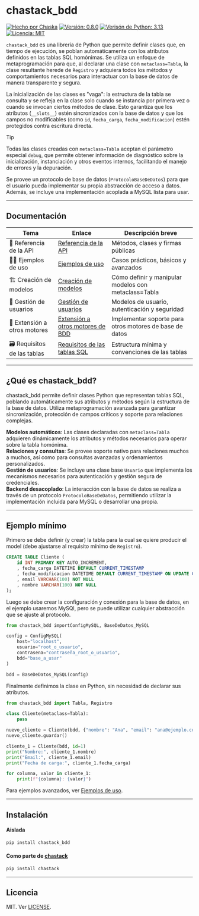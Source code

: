 

# chastack_bdd

[![Hecho por Chaska](https://img.shields.io/badge/hecho_por-Ch'aska-303030.svg)](https://cajadeideas.ar)
[![Versión: 0.8.0](https://img.shields.io/badge/version-v0.7.11-green.svg)](https://github.com/hernanatn/github.com/hernanatn/bdd.py/releases/latest)
[![Verisón de Python: 3.13](https://img.shields.io/badge/Python-3.13-blue?logo=python)](https://www.python.org/downloads/release/python-3130/)
[![Licencia: MIT](https://img.shields.io/badge/Licencia-MIT-lightgrey.svg)](LICENSE)

`chastack_bdd` es una librería de Python que permite definir clases que, en tiempo de ejecución, se poblan automáticamente con los atributos definidos en las tablas SQL homónimas. Se utiliza un enfoque de metaprogramación para que, al declarar una clase con `metaclass=Tabla`, la clase resultante herede de `Registro` y adquiera todos los métodos y comportamientos necesarios para interactuar con la base de datos de manera transparente y segura.

La inicialización de las clases es "vaga": la estructura de la tabla se consulta y se refleja en la clase solo cuando se instancia por primera vez o cuando se invocan ciertos métodos de clase. Esto garantiza que los atributos (`__slots__`) estén sincronizados con la base de datos y que los campos no modificables (como `id`, `fecha_carga`, `fecha_modificacion`) estén protegidos contra escritura directa.

> [!TIP]   
> Todas las clases creadas con `metaclass=Tabla` aceptan el parámetro especial `debug`, que permite obtener información de diagnóstico sobre la inicialización, instanciación y otros eventos internos, facilitando el manejo de errores y la depuración.

Se provee un protocolo de base de datos (`ProtocoloBaseDeDatos`) para que el usuario pueda implementar su propia abstracción de acceso a datos. Además, se incluye una implementación acoplada a MySQL lista para usar.

---

## Documentación

| Tema                        | Enlace                                                                  | Descripción breve                                      |
|-----------------------------|------------------------------------------------------------------------------------|--------------------------------------------------------|
| 📑 Referencia de la API      | [Referencia de la API](./documentacion/referencia.md)                               | Métodos, clases y firmas públicas                      |
| 🧑‍💻 Ejemplos de uso         | [Ejemplos de uso](./documentacion/ejemplos.md)                                     | Casos prácticos, básicos y avanzados                   |
| 🏗️ Creación de modelos       | [Creación de modelos](./documentacion/registro.md)                                 | Cómo definir y manipular modelos con metaclass=Tabla   |
| 👤 Gestión de usuarios       | [Gestión de usuarios](./documentacion/usuario.md)                                  | Modelos de usuario, autenticación y seguridad          |
| 🔌 Extensión a otros motores | [Extensión a otros motores de BDD](./documentacion/protocolo_bdd.md)               | Implementar soporte para otros motores de base de datos|
| 🗃️ Requisitos de las tablas  | [Requisitos de las tablas SQL](./documentacion/requisitos_tablas.md)               | Estructura mínima y convenciones de las tablas         |

---

## ¿Qué es chastack_bdd?

chastack_bdd permite definir clases Python que representan tablas SQL, poblando automáticamente sus atributos y métodos según la estructura de la base de datos. Utiliza metaprogramación avanzada para garantizar sincronización, protección de campos críticos y soporte para relaciones complejas.

**Modelos automáticos**: Las clases declaradas con `metaclass=Tabla` adquieren dinámicamente los atributos y métodos necesarios para operar sobre la tabla homónima.  
**Relaciones y consultas**: Se provee soporte nativo para relaciones muchos a muchos, así como para consultas avanzadas y ordenamientos personalizados.  
**Gestión de usuarios**: Se incluye una clase base `Usuario` que implementa los mecanismos necesarios para autenticación y gestión segura de credenciales.  
**Backend desacoplado**: La interacción con la base de datos se realiza a través de un protocolo `ProtocoloBaseDeDatos`, permitiendo utilizar la implementación incluida para MySQL o desarrollar una propia.

---

## Ejemplo mínimo
Primero se debe definir (y crear) la tabla para la cual se quiere producir el model (debe ajustarse al requisito mínimo de `Registro`).
```sql
CREATE TABLE Cliente (
    id INT PRIMARY KEY AUTO_INCREMENT,
    , fecha_carga DATETIME DEFAULT CURRENT_TIMESTAMP
    , fecha_modificacion DATETIME DEFAULT CURRENT_TIMESTAMP ON UPDATE CURRENT_TIMESTAMP
    , email VARCHAR(100) NOT NULL
    , nombre VARCHAR(100) NOT NULL
);
```
Luego se debe crear la configuración y conexión para la base de datos, en el ejemplo usaremos MySQl, pero se puede utilizar cualquier abstracción que se ajuste al protocolo.

```python
from chastack_bdd importConfigMySQL, BaseDeDatos_MySQL

config = ConfigMySQL(
    host="localhost",
    usuario="root_o_usuario",
    contrasena="contraseña_root_o_usuario",
    bdd="base_a_usar"
)

bdd = BaseDeDatos_MySQL(config)

```

Finalmente definimos la clase en Python, sin necesidad de declarar sus atributos.

```python
from chastack_bdd import Tabla, Registro

class Cliente(metaclass=Tabla):
    pass

nuevo_cliente = Cliente(bdd, {"nombre": "Ana", "email": "ana@ejemplo.com"})
nuevo_cliente.guardar()

cliente_1 = Cliente(bdd, id=1)
print("Nombre:", cliente_1.nombre)
print("Email:", cliente_1.email)
print("Fecha de carga:", cliente_1.fecha_carga)

for columna, valor in cliente_1:
    print(f"{columna}: {valor}")
```

Para ejemplos avanzados, ver [Ejemplos de uso](./documentacion/ejemplos.md).

---

## Instalación

#### Aislada
```bash
pip install chastack_bdd
```

#### Como parte de [chastack]()
```bash
pip install chastack
```
---

## Licencia

MIT. Ver [LICENSE](./LICENSE).
